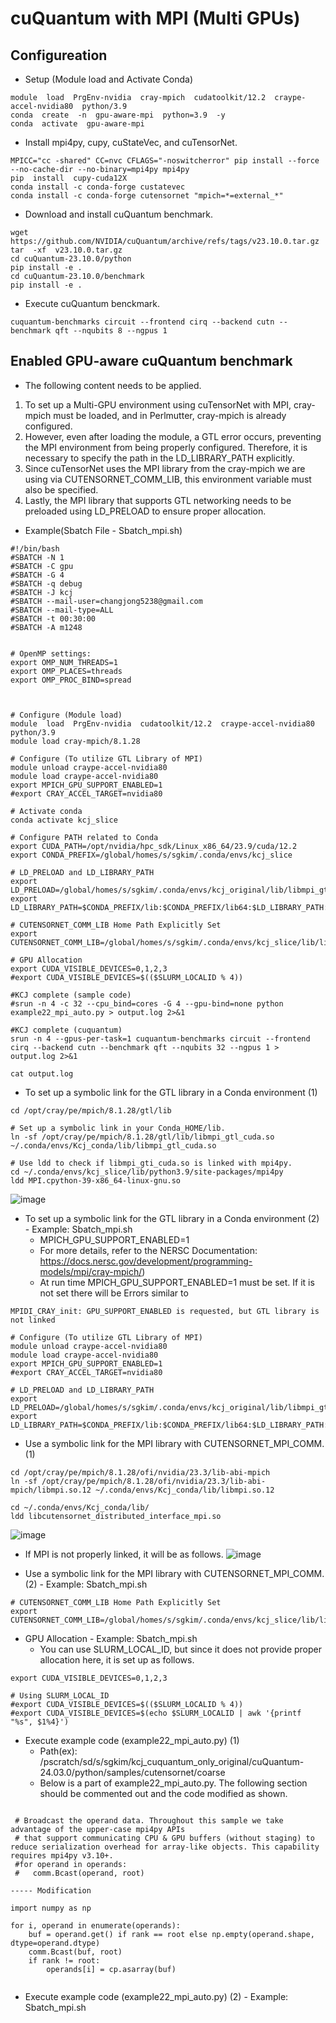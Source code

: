 # cuQuantum with MPI (Multi GPUs)
## Configureation
* Setup (Module load and Activate Conda)
```
module  load  PrgEnv-nvidia  cray-mpich  cudatoolkit/12.2  craype-accel-nvidia80  python/3.9
conda  create  -n  gpu-aware-mpi  python=3.9  -y
conda  activate  gpu-aware-mpi
```
* Install mpi4py, cupy, cuStateVec, and cuTensorNet.
```
MPICC="cc -shared" CC=nvc CFLAGS="-noswitcherror" pip install --force --no-cache-dir --no-binary=mpi4py mpi4py
pip  install  cupy-cuda12X
conda install -c conda-forge custatevec
conda install -c conda-forge cutensornet "mpich=*=external_*"
```
* Download and install cuQuantum benchmark.
```
wget  https://github.com/NVIDIA/cuQuantum/archive/refs/tags/v23.10.0.tar.gz
tar  -xf  v23.10.0.tar.gz
cd cuQuantum-23.10.0/python
pip install -e .
cd cuQuantum-23.10.0/benchmark
pip install -e .
```
* Execute cuQuantum benckmark.
```
cuquantum-benchmarks circuit --frontend cirq --backend cutn --benchmark qft --nqubits 8 --ngpus 1
```

## Enabled GPU-aware cuQuantum benchmark
* The following content needs to be applied.
1) To set up a Multi-GPU environment using cuTensorNet with MPI, cray-mpich must be loaded, and in Perlmutter, cray-mpich is already configured.
2) However, even after loading the module, a GTL error occurs, preventing the MPI environment from being properly configured. Therefore, it is necessary to specify the path in the LD_LIBRARY_PATH explicitly.
3) Since cuTensorNet uses the MPI library from the cray-mpich we are using via CUTENSORNET_COMM_LIB, this environment variable must also be specified.
4) Lastly, the MPI library that supports GTL networking needs to be preloaded using LD_PRELOAD to ensure proper allocation.

* Example(Sbatch File - Sbatch_mpi.sh) 
```
#!/bin/bash
#SBATCH -N 1
#SBATCH -C gpu
#SBATCH -G 4
#SBATCH -q debug
#SBATCH -J kcj
#SBATCH --mail-user=changjong5238@gmail.com
#SBATCH --mail-type=ALL
#SBATCH -t 00:30:00
#SBATCH -A m1248


# OpenMP settings:
export OMP_NUM_THREADS=1
export OMP_PLACES=threads
export OMP_PROC_BIND=spread



# Configure (Module load)
module  load  PrgEnv-nvidia  cudatoolkit/12.2  craype-accel-nvidia80  python/3.9
module load cray-mpich/8.1.28

# Configure (To utilize GTL Library of MPI)
module unload craype-accel-nvidia80
module load craype-accel-nvidia80
export MPICH_GPU_SUPPORT_ENABLED=1
#export CRAY_ACCEL_TARGET=nvidia80

# Activate conda 
conda activate kcj_slice

# Configure PATH related to Conda 
export CUDA_PATH=/opt/nvidia/hpc_sdk/Linux_x86_64/23.9/cuda/12.2
export CONDA_PREFIX=/global/homes/s/sgkim/.conda/envs/kcj_slice

# LD_PRELOAD and LD_LIBRARY_PATH
export LD_PRELOAD=/global/homes/s/sgkim/.conda/envs/kcj_original/lib/libmpi_gtl_cuda.so
export LD_LIBRARY_PATH=$CONDA_PREFIX/lib:$CONDA_PREFIX/lib64:$LD_LIBRARY_PATH:/opt/cray/pe/mpich/8.1.28/ofi/nvidia/23.3/lib:/opt/cray/pe/mpich/8.1.28/gtl/lib

# CUTENSORNET_COMM_LIB Home Path Explicitly Set
export CUTENSORNET_COMM_LIB=/global/homes/s/sgkim/.conda/envs/kcj_slice/lib/libcutensornet_distributed_interface_mpi.so

# GPU Allocation 
export CUDA_VISIBLE_DEVICES=0,1,2,3
#export CUDA_VISIBLE_DEVICES=$(($SLURM_LOCALID % 4))

#KCJ complete (sample code)
#srun -n 4 -c 32 --cpu_bind=cores -G 4 --gpu-bind=none python example22_mpi_auto.py > output.log 2>&1

#KCJ complete (cuquantum)
srun -n 4 --gpus-per-task=1 cuquantum-benchmarks circuit --frontend cirq --backend cutn --benchmark qft --nqubits 32 --ngpus 1 > output.log 2>&1

cat output.log

``` 
* To set up a symbolic link for the GTL library in a Conda environment (1)
```
cd /opt/cray/pe/mpich/8.1.28/gtl/lib

# Set up a symbolic link in your Conda_HOME/lib.
ln -sf /opt/cray/pe/mpich/8.1.28/gtl/lib/libmpi_gtl_cuda.so ~/.conda/envs/Kcj_conda/lib/libmpi_gtl_cuda.so

# Use ldd to check if libmpi_gti_cuda.so is linked with mpi4py.
cd ~/.conda/envs/kcj_slice/lib/python3.9/site-packages/mpi4py
ldd MPI.cpython-39-x86_64-linux-gnu.so
```
![image](https://github.com/user-attachments/assets/85e6b852-36d0-4993-b491-d49b2778043b)


* To set up a symbolic link for the GTL library in a Conda environment (2) - Example: Sbatch_mpi.sh
  - MPICH_GPU_SUPPORT_ENABLED=1
  - For more details, refer to the NERSC Documentation: https://docs.nersc.gov/development/programming-models/mpi/cray-mpich/)
  - At run time MPICH_GPU_SUPPORT_ENABLED=1 must be set. If it is not set there will be Errors similar to
```
MPIDI_CRAY_init: GPU_SUPPORT_ENABLED is requested, but GTL library is not linked

```

```
# Configure (To utilize GTL Library of MPI)
module unload craype-accel-nvidia80
module load craype-accel-nvidia80
export MPICH_GPU_SUPPORT_ENABLED=1
#export CRAY_ACCEL_TARGET=nvidia80

# LD_PRELOAD and LD_LIBRARY_PATH
export LD_PRELOAD=/global/homes/s/sgkim/.conda/envs/kcj_original/lib/libmpi_gtl_cuda.so
export LD_LIBRARY_PATH=$CONDA_PREFIX/lib:$CONDA_PREFIX/lib64:$LD_LIBRARY_PATH:/opt/cray/pe/mpich/8.1.28/ofi/nvidia/23.3/lib:/opt/cray/pe/mpich/8.1.28/gtl/lib
```


* Use a symbolic link for the MPI library with CUTENSORNET_MPI_COMM. (1)

```
cd /opt/cray/pe/mpich/8.1.28/ofi/nvidia/23.3/lib-abi-mpich
ln -sf /opt/cray/pe/mpich/8.1.28/ofi/nvidia/23.3/lib-abi-mpich/libmpi.so.12 ~/.conda/envs/Kcj_conda/lib/libmpi.so.12

cd ~/.conda/envs/Kcj_conda/lib/
ldd libcutensornet_distributed_interface_mpi.so
``` 
![image](https://github.com/user-attachments/assets/170a42a2-d8bb-475e-9877-0dc8feadcd51)

* If MPI is not properly linked, it will be as follows.
![image](https://github.com/user-attachments/assets/fdc41f8e-e6c6-4a90-9ef5-a4fc43dea444)


* Use a symbolic link for the MPI library with CUTENSORNET_MPI_COMM. (2) - Example: Sbatch_mpi.sh
```
# CUTENSORNET_COMM_LIB Home Path Explicitly Set
export CUTENSORNET_COMM_LIB=/global/homes/s/sgkim/.conda/envs/kcj_slice/lib/libcutensornet_distributed_interface_mpi.so
```


* GPU Allocation - Example: Sbatch_mpi.sh
  - You can use SLURM_LOCAL_ID, but since it does not provide proper allocation here, it is set up as follows.
```
export CUDA_VISIBLE_DEVICES=0,1,2,3

# Using SLURM_LOCAL_ID
#export CUDA_VISIBLE_DEVICES=$(($SLURM_LOCALID % 4))
#export CUDA_VISIBLE_DEVICES=$(echo $SLURM_LOCALID | awk '{printf "%s", $1%4}')
```


* Execute example code (example22_mpi_auto.py) (1)
  - Path(ex): /pscratch/sd/s/sgkim/kcj_cuquantum_only_original/cuQuantum-24.03.0/python/samples/cutensornet/coarse
  - Below is a part of example22_mpi_auto.py. The following section should be commented out and the code modified as shown.
```

 # Broadcast the operand data. Throughout this sample we take advantage of the upper-case mpi4py APIs
 # that support communicating CPU & GPU buffers (without staging) to reduce serialization overhead for array-like objects. This capability requires mpi4py v3.10+.
 #for operand in operands:
 #   comm.Bcast(operand, root)

----- Modification

import numpy as np 

for i, operand in enumerate(operands):
    buf = operand.get() if rank == root else np.empty(operand.shape, dtype=operand.dtype)
    comm.Bcast(buf, root)
    if rank != root:
        operands[i] = cp.asarray(buf)


```
  
* Execute example code (example22_mpi_auto.py) (2) - Example: Sbatch_mpi.sh
```

```
  






